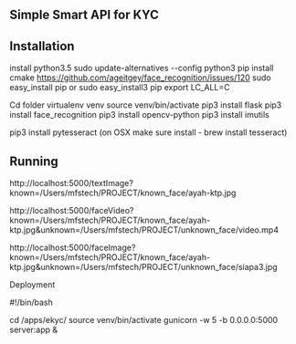 
Simple Smart API for KYC
------

Installation
------
install python3.5
sudo update-alternatives --config python3
pip install cmake
https://github.com/ageitgey/face_recognition/issues/120
sudo easy_install pip or
sudo easy_install3 pip
export LC_ALL=C


Cd folder 
virtualenv venv
source venv/bin/activate
pip3 install flask
pip3 install face_recognition
pip3 install opencv-python
pip3 install imutils

pip3 install pytesseract
(on OSX make sure install - brew install tesseract)


Running
------

http://localhost:5000/textImage?known=/Users/mfstech/PROJECT/known_face/ayah-ktp.jpg

http://localhost:5000/faceVideo?known=/Users/mfstech/PROJECT/known_face/ayah-ktp.jpg&unknown=/Users/mfstech/PROJECT/unknown_face/video.mp4

http://localhost:5000/faceImage?known=/Users/mfstech/PROJECT/known_face/ayah-ktp.jpg&unknown=/Users/mfstech/PROJECT/unknown_face/siapa3.jpg


Deployment

#!/bin/bash

cd /apps/ekyc/
source venv/bin/activate
gunicorn -w 5 -b 0.0.0.0:5000 server:app &

